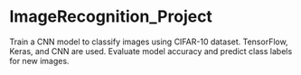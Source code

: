 # ImageRecognition_Project
Train a CNN model to classify images using CIFAR-10 dataset. TensorFlow, Keras, and CNN are used. Evaluate model accuracy and predict class labels for new images.
